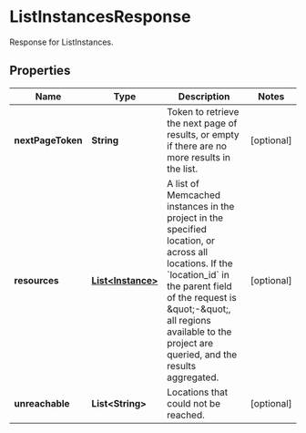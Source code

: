 

# ListInstancesResponse

Response for ListInstances.

## Properties

| Name | Type | Description | Notes |
|------------ | ------------- | ------------- | -------------|
|**nextPageToken** | **String** | Token to retrieve the next page of results, or empty if there are no more results in the list. |  [optional] |
|**resources** | [**List&lt;Instance&gt;**](Instance.md) | A list of Memcached instances in the project in the specified location, or across all locations. If the &#x60;location_id&#x60; in the parent field of the request is \&quot;-\&quot;, all regions available to the project are queried, and the results aggregated. |  [optional] |
|**unreachable** | **List&lt;String&gt;** | Locations that could not be reached. |  [optional] |




